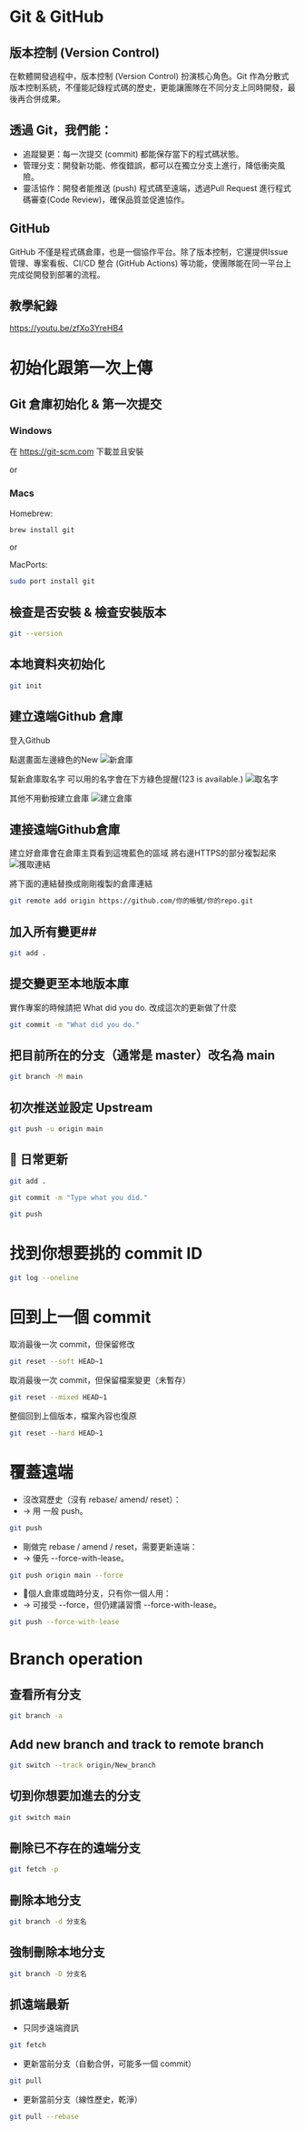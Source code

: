 # Git & GitHub #

## 版本控制 (Version Control) ##

在軟體開發過程中，版本控制 (Version Control) 扮演核心角色。Git 作為分散式版本控制系統，不僅能記錄程式碼的歷史，更能讓團隊在不同分支上同時開發，最後再合併成果。 

## 透過 Git，我們能： ##

- 追蹤變更：每一次提交 (commit) 都能保存當下的程式碼狀態。
- 管理分支：開發新功能、修復錯誤，都可以在獨立分支上進行，降低衝突風險。
- 靈活協作：開發者能推送 (push) 程式碼至遠端，透過Pull Request 進行程式碼審查(Code Review)，確保品質並促進協作。

## GitHub ##

GitHub 不僅是程式碼倉庫，也是一個協作平台。除了版本控制，它還提供Issue 管理、專案看板、CI/CD 整合 (GitHub Actions) 等功能，使團隊能在同一平台上完成從開發到部署的流程。

## 教學紀錄 ##

https://youtu.be/zfXo3YreHB4

# 初始化跟第一次上傳 #

## Git 倉庫初始化 & 第一次提交 ##

### Windows ###
在 https://git-scm.com 下載並且安裝

or

### Macs ###
Homebrew:
```bash
brew install git
```
or

MacPorts:
```bash
sudo port install git
```

## 檢查是否安裝 & 檢查安裝版本 ##

```bash
git --version
```

## 本地資料夾初始化 ##

```bash
git init
```

## 建立遠端Github 倉庫 ##
登入Github

點選畫面左邊綠色的New
![新倉庫](./img/1.png)

幫新倉庫取名字
可以用的名字會在下方綠色提醒(123 is available.)
![取名字](./img/2.png)

其他不用動按建立倉庫
![建立倉庫](./img/3.png)

## 連接遠端Github倉庫 ##
建立好倉庫會在倉庫主頁看到這塊藍色的區域
將右邊HTTPS的部分複製起來
![獲取連結](./img/4.png)

將下面的連結替換成剛剛複製的倉庫連結
```bash
git remote add origin https://github.com/你的帳號/你的repo.git
```

## 加入所有變更##

```bash
git add .
```

## 提交變更至本地版本庫 ##
實作專案的時候請把 What did you do. 改成這次的更新做了什麼
```bash
git commit -m "What did you do."
```

## 把目前所在的分支（通常是 master）改名為 main ##

```bash
git branch -M main
```

## 初次推送並設定 Upstream ##

```bash
git push -u origin main
```

## 📮 日常更新 ##
```bash
git add .
```
```bash
git commit -m "Type what you did."
```
```bash
git push
```

# 找到你想要挑的 commit ID #
```bash
git log --oneline
```

# 回到上一個 commit #
取消最後一次 commit，但保留修改
```bash
git reset --soft HEAD~1
```
取消最後一次 commit，但保留檔案變更（未暫存）
```bash
git reset --mixed HEAD~1
```
整個回到上個版本，檔案內容也復原
```bash
git reset --hard HEAD~1
```

# 覆蓋遠端 #
- 沒改寫歷史（沒有 rebase/ amend/ reset）：
- → 用 一般 push。
```bash
git push
```
- 剛做完 rebase / amend / reset，需要更新遠端：
- → 優先 --force-with-lease。
```bash
git push origin main --force
```
- 🚨個人倉庫或臨時分支，只有你一個人用：
- → 可接受 --force，但仍建議習慣 --force-with-lease。
```bash
git push --force-with-lease
```

# Branch operation #
## 查看所有分支 ##
```bash
git branch -a
```

## Add new branch and track to remote branch ##
```bash
git switch --track origin/New_branch
```

## 切到你想要加進去的分支 ##
```bash
git switch main
```

## 刪除已不存在的遠端分支 ##
```bash
git fetch -p
```

## 刪除本地分支 ##
```bash
git branch -d 分支名
```

## 強制刪除本地分支 ##
```bash
git branch -D 分支名
```

## 抓遠端最新 ##
- 只同步遠端資訊
```bash
git fetch
```
- 更新當前分支（自動合併，可能多一個 commit）
```bash
git pull
```
- 更新當前分支（線性歷史，乾淨）
```bash
git pull --rebase
```